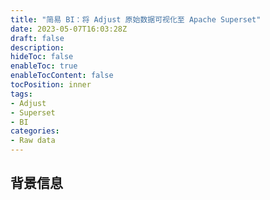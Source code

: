 ```yaml
---
title: "简易 BI：将 Adjust 原始数据可视化至 Apache Superset"
date: 2023-05-07T16:03:28Z
draft: false
description: 
hideToc: false
enableToc: true
enableTocContent: false
tocPosition: inner
tags:
- Adjust
- Superset
- BI
categories:
- Raw data
---
```


## 背景信息

## 

